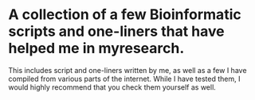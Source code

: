 # A collection of a few Bioinformatic scripts and one-liners that have helped me in myresearch. 

This includes script and one-liners written by me, as well as a few I have compiled from various parts of the internet. While I have tested them, I would highly recommend that you check them yourself as well. 

